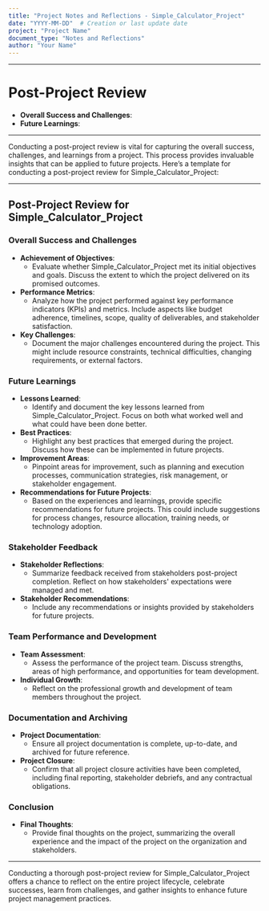 ```yaml
---
title: "Project Notes and Reflections - Simple_Calculator_Project"
date: "YYYY-MM-DD"  # Creation or last update date
project: "Project Name"
document_type: "Notes and Reflections"
author: "Your Name"
---
```

---
# Post-Project Review

- **Overall Success and Challenges**:
- **Future Learnings**:

---
Conducting a post-project review is vital for capturing the overall success, challenges, and learnings from a project. This process provides invaluable insights that can be applied to future projects. Here’s a template for conducting a post-project review for Simple_Calculator_Project:

---

## Post-Project Review for Simple_Calculator_Project

### Overall Success and Challenges
- **Achievement of Objectives**:
  - Evaluate whether Simple_Calculator_Project met its initial objectives and goals. Discuss the extent to which the project delivered on its promised outcomes.
- **Performance Metrics**:
  - Analyze how the project performed against key performance indicators (KPIs) and metrics. Include aspects like budget adherence, timelines, scope, quality of deliverables, and stakeholder satisfaction.
- **Key Challenges**:
  - Document the major challenges encountered during the project. This might include resource constraints, technical difficulties, changing requirements, or external factors.

### Future Learnings
- **Lessons Learned**:
  - Identify and document the key lessons learned from Simple_Calculator_Project. Focus on both what worked well and what could have been done better.
- **Best Practices**:
  - Highlight any best practices that emerged during the project. Discuss how these can be implemented in future projects.
- **Improvement Areas**:
  - Pinpoint areas for improvement, such as planning and execution processes, communication strategies, risk management, or stakeholder engagement.
- **Recommendations for Future Projects**:
  - Based on the experiences and learnings, provide specific recommendations for future projects. This could include suggestions for process changes, resource allocation, training needs, or technology adoption.

### Stakeholder Feedback
- **Stakeholder Reflections**:
  - Summarize feedback received from stakeholders post-project completion. Reflect on how stakeholders' expectations were managed and met.
- **Stakeholder Recommendations**:
  - Include any recommendations or insights provided by stakeholders for future projects.

### Team Performance and Development
- **Team Assessment**:
  - Assess the performance of the project team. Discuss strengths, areas of high performance, and opportunities for team development.
- **Individual Growth**:
  - Reflect on the professional growth and development of team members throughout the project.

### Documentation and Archiving
- **Project Documentation**:
  - Ensure all project documentation is complete, up-to-date, and archived for future reference.
- **Project Closure**:
  - Confirm that all project closure activities have been completed, including final reporting, stakeholder debriefs, and any contractual obligations.

### Conclusion
- **Final Thoughts**:
  - Provide final thoughts on the project, summarizing the overall experience and the impact of the project on the organization and stakeholders.

---

Conducting a thorough post-project review for Simple_Calculator_Project offers a chance to reflect on the entire project lifecycle, celebrate successes, learn from challenges, and gather insights to enhance future project management practices.